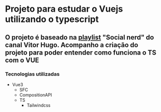 # Projeto para estudar o Vuejs utilizando o typescript

## O projeto é baseado na [playlist](https://www.youtube.com/watch?v=awnIG-dlX5c&list=PLfYfkiTUw0AM69PivoJiaIGqu4D2v298b&pp=iAQB) "Social nerd" do canal Vitor Hugo. Acompanho a criação do projeto para poder entender como funciona o TS com o VUE

### Tecnologias utilizadas
- Vue3
    - SFC
    - CompositionAPI
    - TS
        - Tailwindcss
